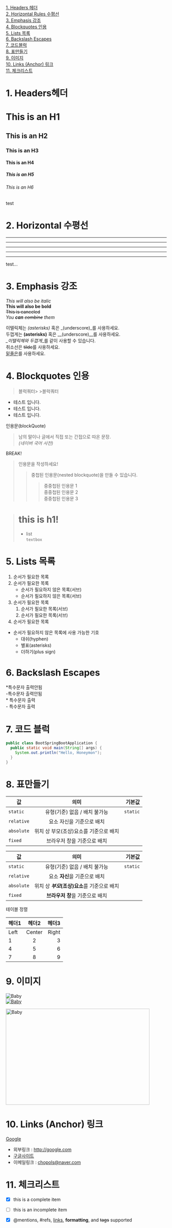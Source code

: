 
[1. Headers 헤더](#1-headers헤더)  
[2. Horizontal Rules 수평선](#2-Horizontal-수평선)  
[3. Emphasis 강조](#3-Emphasis-강조)  
[4. Blockquotes 인용](#4-blockquotes-인용)  
[5. Lists 목록](#5-Lists-목록)  
[6. Backslash Escapes](#6-Backslash-Escapes)  
[7. 코드블럭](#7-코드블럭)  
[8. 표만들기](#8-표만들기)  
[9. 이미지](#9-이미지)  
[10. Links (Anchor) 링크](#10-Links-(Anchor)-링크)  
[11. 체크리스트](#11-체크리스트)  

# 1. Headers헤더 
# This is an H1
## This is an H2
### This is an H3
#### This is an H4
##### This is an H5
###### This is an H6   
test  


# 2. Horizontal 수평선
* * *
***
*****
- - -
-------------------   
test...  

# 3. Emphasis 강조 
_This will also be italic_  
**This will also be bold**  
~~This is canceled~~  
_You **can** ~~combine~~ them_  

이텔릭체는 *(asterisks)* 혹은 _(underscore)_를 사용하세요.    
두껍게는 **(asterisks)** 혹은 __(underscore)__를 사용하세요.   
*_이텔릭체와 두껍게*_를 같이 사용할 수 있습니다.   
취소선은 ~~tilde~~를 사용하세요.   
<u>밑줄은</u>를 사용하세요.  

# 4. Blockquotes 인용  
> 블럭쿼터> >블럭쿼터

 - 테스트 입니다.
 - 테스트 입니다.
 - 테스트 입니다.

인용문(blockQuote)

> 남의 말이나 글에서 직접 또는 간접으로 따온 문장.   
> _(네이버 국어 사전)_

BREAK!

> 인용문을 작성하세요!
>> 중첩된 인용문(nested blockquote)을 만들 수 있습니다.
>>> 중중첩된 인용문 1   
>>> 중중첩된 인용문 2   
>>> 중중첩된 인용문 3   

> # this is h1!  
> * list  
> `textbox`  


# 5. Lists 목록

1. 순서가 필요한 목록
1. 순서가 필요한 목록
    - 순서가 필요하지 않은 목록(서브) 
    - 순서가 필요하지 않은 목록(서브) 
1. 순서가 필요한 목록
    1. 순서가 필요한 목록(서브)
    1. 순서가 필요한 목록(서브)
1. 순서가 필요한 목록

- 순서가 필요하지 않은 목록에 사용 가능한 기호
  - 대쉬(hyphen)
  * 별표(asterisks)
  + 더하기(plus sign)


# 6. Backslash Escapes
*특수문자 출력안됨   
-특수문자 출력안됨  
\* 특수문자 출력  
\- 특수문자 출력  

# 7. 코드 블럭
```java
public class BootSpringBootApplication {
  public static void main(String[] args) {
    System.out.println("Hello, Honeymon");
  }
}
```


# 8. 표만들기

| 값 | 의미 | 기본값 |
|---|:---:|---:|
| `static` | 유형(기준) 없음 / 배치 불가능 | `static` |
| `relative` | 요소 자신을 기준으로 배치 |  |
| `absolute` | 위치 상 부모(조상)요소를 기준으로 배치 |  |
| `fixed` | 브라우저 창을 기준으로 배치 |  |

값 | 의미 | 기본값
---|:---:|---:
`static` | 유형(기준) 없음 / 배치 불가능 | `static`
`relative` | 요소 **자신**을 기준으로 배치 |
`absolute` | 위치 상 **_부모_(조상)요소**를 기준으로 배치 |
`fixed` | **브라우저 창**을 기준으로 배치 |

테이블 정렬

헤더1|헤더2|헤더3
:---|:---:|---:
Left|Center|Right
1|2|3
4|5|6
7|8|9


# 9. 이미지 
![Baby](http://nas.ibzsoft.com/baby.png "인아 파이팅")  
[![Baby](http://nas.ibzsoft.com/baby.png "인아 파이팅")](http://nas.ibzsoft.com/baby.png)

<img src="http://nas.ibzsoft.com/baby.png" width="450px" height="300px" title="px(픽셀) 크기 설정" alt="Baby"></img><br/>

# 10. Links (Anchor) 링크 
[Google](https://developers.google.com/)

- 외부링크 : <http://google.com>
- [구글사이트](http://google.com)
- 이메일링크 : <chopols@naver.com>

# 11. 체크리스트
- [x] this is a complete item
- [ ] this is an incomplete item
- [x] @mentions, #refs, [links](), **formatting**, and ~~tags~~ supported

